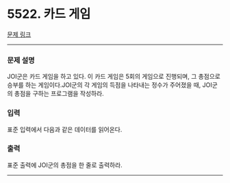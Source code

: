 # 5522. 카드 게임 

[문제 링크](https://www.acmicpc.net/problem/5522) 

---
### 문제 설명

 JOI군은 카드 게임을 하고 있다. 이 카드 게임은 5회의 게임으로 진행되며, 그 총점으로 승부를 하는 게임이다.JOI군의 각 게임의 득점을 나타내는 정수가 주어졌을 때, JOI군의 총점을 구하는 프로그램을 작성하라.

### 입력 

 표준 입력에서 다음과 같은 데이터를 읽어온다.

### 출력 

 표준 출력에 JOI군의 총점을 한 줄로 출력하라.

---
